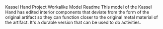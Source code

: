 Kassel Hand Project Workalike Model Readme
This model of the Kassel Hand has edited interior components that deviate from the form of the original artifact so they can function closer to the original metal material of the artifact. It's a durable version that can be used to do activities.
